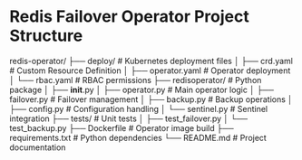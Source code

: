 # Redis Failover Operator Project Structure

redis-operator/
├── deploy/                   # Kubernetes deployment files
│   ├── crd.yaml              # Custom Resource Definition
│   ├── operator.yaml         # Operator deployment
│   └── rbac.yaml             # RBAC permissions
├── redisoperator/            # Python package
│   ├── __init__.py
│   ├── operator.py           # Main operator logic
│   ├── failover.py           # Failover management
│   ├── backup.py             # Backup operations
│   ├── config.py             # Configuration handling
│   └── sentinel.py           # Sentinel integration
├── tests/                    # Unit tests
│   ├── test_failover.py
│   └── test_backup.py
├── Dockerfile                # Operator image build
├── requirements.txt          # Python dependencies
└── README.md                 # Project documentation
